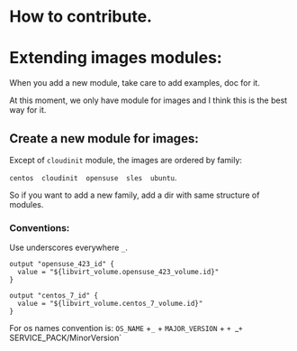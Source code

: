 # How to contribute.

# Extending images modules:

When you add a new module, take care to add examples, doc for it.

At this moment, we only have module for images and I think this is the best way for it.

## Create a new module for images:

Except of `cloudinit` module, the images are ordered by family:

`centos  cloudinit  opensuse  sles  ubuntu`.

So if you want to add a new family, add a dir with same structure of modules.

### Conventions:

Use underscores everywhere `_`.

```hcl
output "opensuse_423_id" {
  value = "${libvirt_volume.opensuse_423_volume.id}"
}
```
```hcl
output "centos_7_id" {
  value = "${libvirt_volume.centos_7_volume.id}"
}
```

For os names convention is: `OS_NAME` +`_` + `MAJOR_VERSION` + `+ `_`+ `SERVICE_PACK/MinorVersion`
